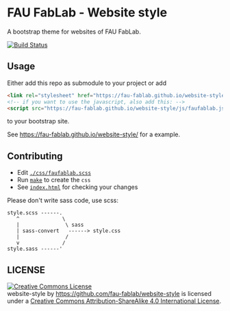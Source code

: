 FAU FabLab - Website style
==========================

A bootstrap theme for websites of FAU FabLab.

[![Build Status](https://travis-ci.org/fau-fablab/website-style.svg)](https://travis-ci.org/fau-fablab/website-style)

Usage
-----

Either add this repo as submodule to your project or add

```html
<link rel="stylesheet" href="https://fau-fablab.github.io/website-style/css/faufablab.css" type="text/css" >
<!-- if you want to use the javascript, also add this: -->
<script src="https://fau-fablab.github.io/website-style/js/faufablab.js"></script>
```

to your bootstrap site.

See https://fau-fablab.github.io/website-style/ for a example.

Contributing
------------

 - Edit [`./css/faufablab.scss`](./css/faufablab.scss)
 - Run [`make`](Makefile) to create the `css`
 - See [`index.html`](index.html) for checking your changes

Please don't write sass code, use scss:

```
style.scss ------.
   ^              \
   |               \ sass
   | sass-convert   ------> style.css
   |               /
   v              /
style.sass ------'
```

LICENSE
-------
<a rel="license" href="http://creativecommons.org/licenses/by-sa/4.0/"><img alt="Creative Commons License" style="border-width:0" src="https://i.creativecommons.org/l/by-sa/4.0/88x31.png" /></a><br /><span xmlns:dct="http://purl.org/dc/terms/" property="dct:title">website-style</span> by <a xmlns:cc="http://creativecommons.org/ns#" href="https://github.com/fau-fablab/website-style" property="cc:attributionName" rel="cc:attributionURL">https://github.com/fau-fablab/website-style</a> is licensed under a <a rel="license" href="http://creativecommons.org/licenses/by-sa/4.0/">Creative Commons Attribution-ShareAlike 4.0 International License</a>.
